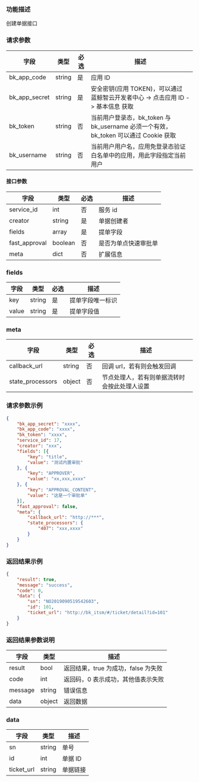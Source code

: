 ### 功能描述

创建单据接口

### 请求参数

| 字段 | 类型 | 必选 |  描述 |
|-----------|------------|--------|------------|
| bk_app_code  |  string    | 是 | 应用 ID     |
| bk_app_secret|  string    | 是 | 安全密钥(应用 TOKEN)，可以通过 蓝鲸智云开发者中心 -&gt; 点击应用 ID -&gt; 基本信息 获取 |
| bk_token     |  string    | 否 | 当前用户登录态，bk_token 与 bk_username 必须一个有效，bk_token 可以通过 Cookie 获取 |
| bk_username  |  string    | 否 | 当前用户用户名，应用免登录态验证白名单中的应用，用此字段指定当前用户 |

#### 接口参数

| 字段        | 类型     | 必选  | 描述                         |
| --------- | ------ | --- | -------------------------- |
| service_id      | int    | 否   | 服务 id |
| creator      | string    | 是   | 单据创建者 |
| fields      | array    | 是   | 提单字段 |
| fast_approval| boolean    | 否   | 是否为单点快速审批单 |
| meta| dict    | 否   | 扩展信息 |

### fields

| 字段                     | 类型    | 必选 | 描述       |
| ---------------------- | ------ | -------- |------|
| key     | string |是| 提单字段唯一标识|
| value | string |是   |  提单字段值|

### meta

| 字段                     | 类型    | 必选 | 描述       |
| ---------------------- | ------ | -------- |------|
| callback_url     | string |否| 回调 url，若有则会触发回调|
| state_processors | object |否   |  节点处理人，若有则单据流转时会按此处理人设置|


### 请求参数示例

```json
{
	"bk_app_secret": "xxxx",
	"bk_app_code": "xxxx",
	"bk_token": "xxxx",
	"service_id": 17,
	"creator": "xxx",
	"fields": [{
		"key": "title",
		"value": "测试内置审批"
	}, {
		"key": "APPROVER",
		"value": "xx,xxx,xxxx"
	}, {
		"key": "APPROVAL_CONTENT",
		"value": "这是一个审批单"
	}],
	"fast_approval": false,
	"meta": {
		"callback_url": "http://***",
		"state_processors": {
			"407": "xxx,xxxx"
		}
	}
}  
```

### 返回结果示例

```json
{
	"result": true,
	"message": "success",
	"code": 0,
	"data": {
		"sn": "NO2019090519542603",
		"id": 101,
		"ticket_url": "http://bk_itsm/#/ticket/detail?id=101"
	}
}

```

### 返回结果参数说明

| 字段      | 类型        | 描述                      |
| ------- | --------- | ----------------------- |
| result  | bool      | 返回结果，true 为成功，false 为失败   |
| code    | int       | 返回码，0 表示成功，其他值表示失败       |
| message | string    | 错误信息                    |
| data    | object | 返回数据 |

### data

| 字段                     | 类型     | 描述       |
| ---------------------- | ------ | -------- |
| sn                     | string | 单号     |
| id                     | int | 单据 ID     |
| ticket_url                     | string | 单据链接     |
